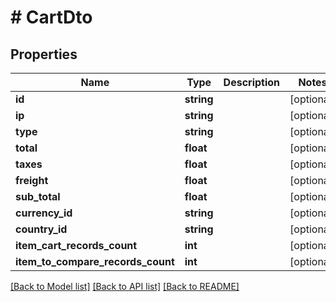 # # CartDto

## Properties

Name | Type | Description | Notes
------------ | ------------- | ------------- | -------------
**id** | **string** |  | [optional]
**ip** | **string** |  | [optional]
**type** | **string** |  | [optional]
**total** | **float** |  | [optional]
**taxes** | **float** |  | [optional]
**freight** | **float** |  | [optional]
**sub_total** | **float** |  | [optional]
**currency_id** | **string** |  | [optional]
**country_id** | **string** |  | [optional]
**item_cart_records_count** | **int** |  | [optional]
**item_to_compare_records_count** | **int** |  | [optional]

[[Back to Model list]](../../README.md#models) [[Back to API list]](../../README.md#endpoints) [[Back to README]](../../README.md)
